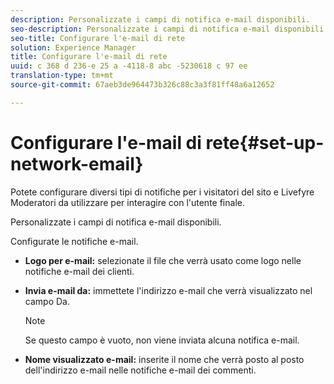 ```yaml
---
description: Personalizzate i campi di notifica e-mail disponibili.
seo-description: Personalizzate i campi di notifica e-mail disponibili.
seo-title: Configurare l'e-mail di rete
solution: Experience Manager
title: Configurare l'e-mail di rete
uuid: c 368 d 236-e 25 a -4118-8 abc -5230618 c 97 ee
translation-type: tm+mt
source-git-commit: 67aeb3de964473b326c88c3a3f81ff48a6a12652

---
```



# Configurare l&#39;e-mail di rete{#set-up-network-email}

Potete configurare diversi tipi di notifiche per i visitatori del sito e Livefyre Moderatori da utilizzare per interagire con l&#39;utente finale.

Personalizzate i campi di notifica e-mail disponibili.

Configurate le notifiche e-mail.

* **Logo per e-mail:** selezionate il file che verrà usato come logo nelle notifiche e-mail dei clienti.
* **Invia e-mail da:** immettete l&#39;indirizzo e-mail che verrà visualizzato nel campo Da.

   >[!NOTE]
   >
   >Se questo campo è vuoto, non viene inviata alcuna notifica e-mail.

* **Nome visualizzato e-mail:** inserite il nome che verrà posto al posto dell&#39;indirizzo e-mail nelle notifiche e-mail dei commenti.

